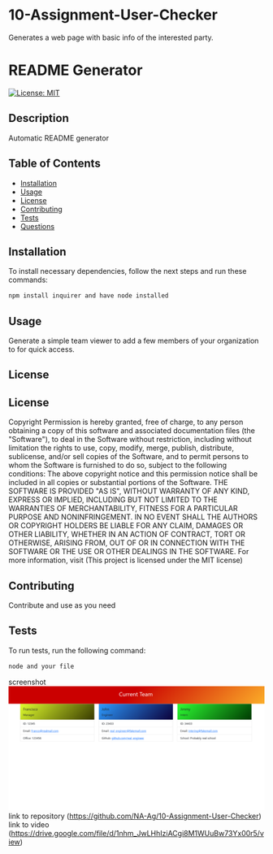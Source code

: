# 10-Assignment-User-Checker
Generates a web page with basic info of the interested party. 

# README Generator
[![License: MIT](https://img.shields.io/badge/License-MIT-yellow.svg)](https://opensource.org/licenses/MIT)
## Description
Automatic README generator
## Table of Contents 
- [Installation](#installation)
- [Usage](#usage)
- [License](#license)
- [Contributing](#contributing)
- [Tests](#tests)
- [Questions](#questions)
## Installation
To install necessary dependencies, follow the next steps and run these commands:
```bash
npm install inquirer and have node installed
```
## Usage
Generate a simple team viewer to add a few members of your organization to for quick access. 
## License
## License
    
  Copyright <YEAR> <COPYRIGHT HOLDER>
  Permission is hereby granted, free of charge, to any person obtaining a copy of this software and associated documentation files (the "Software"), to deal in the Software without restriction, including without limitation the rights to use, copy, modify, merge, publish, distribute, sublicense, and/or sell copies of the Software, and to permit persons to whom the Software is furnished to do so, subject to the following conditions:
  The above copyright notice and this permission notice shall be included in all copies or substantial portions of the Software.
  THE SOFTWARE IS PROVIDED "AS IS", WITHOUT WARRANTY OF ANY KIND, EXPRESS OR IMPLIED, INCLUDING BUT NOT LIMITED TO THE WARRANTIES OF MERCHANTABILITY, FITNESS FOR A PARTICULAR PURPOSE AND NONINFRINGEMENT. IN NO EVENT SHALL THE AUTHORS OR COPYRIGHT HOLDERS BE LIABLE FOR ANY CLAIM, DAMAGES OR OTHER LIABILITY, WHETHER IN AN ACTION OF CONTRACT, TORT OR OTHERWISE, ARISING FROM, OUT OF OR IN CONNECTION WITH THE SOFTWARE OR THE USE OR OTHER DEALINGS IN THE SOFTWARE.
  For more information, visit (This project is licensed under the MIT license)
  
  
## Contributing
Contribute and use as you need
## Tests
To run tests, run the following command:
```bash
node and your file
```
screenshot  ![](./10-screenshot-working.PNG)
link to repository (https://github.com/NA-Ag/10-Assignment-User-Checker)
link to video (https://drive.google.com/file/d/1nhm_JwLHhIziACgi8M1WUuBw73Yx00r5/view)
